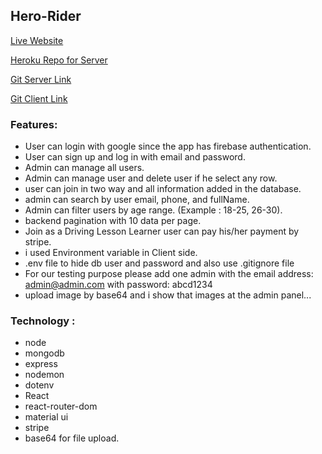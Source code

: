 ## Hero-Rider

[Live Website](https://hero-rider-dfa1a.web.app/)

[Heroku Repo for Server](https://protected-dawn-81622.herokuapp.com/)

[Git Server Link](https://github.com/Rabbi01521/hero-rider-server)

[Git Client Link](https://github.com/Rabbi01521/Hero-Rider-client)

### Features:

- User can login with google since the app has firebase authentication.
- User can sign up and log in with email and password.
- Admin can manage all users.
- Admin can manage user and delete user if he select any row.
- user can join in two way and all information added in the database.
- admin can search by user email, phone, and fullName.
- Admin can filter users by age range. (Example : 18-25, 26-30).
- backend pagination with 10 data per page.
- Join as a Driving Lesson Learner user can pay his/her payment by stripe.
- i used Environment variable in Client side.
- .env file to hide db user and password and also use .gitignore file
- For our testing purpose please add one admin with the email address: admin@admin.com with password: abcd1234
- upload image by base64 and i show that images at the admin panel...

### Technology :

- node
- mongodb
- express
- nodemon
- dotenv
- React
- react-router-dom
- material ui
- stripe
- base64 for file upload.
